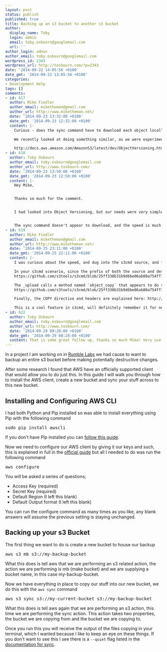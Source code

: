 ```yaml
---
layout: post
status: publish
published: true
title: Backing up an s3 bucket to another s3 bucket
author:
  display_name: Toby
  login: admin
  email: toby.osbourn@googlemail.com
  url: ''
author_login: admin
author_email: toby.osbourn@googlemail.com
wordpress_id: 2343
wordpress_url: http://tosbourn.com/?p=2343
date: '2014-09-22 14:05:56 +0100'
date_gmt: '2014-09-22 13:05:56 +0100'
categories:
- Development Help
tags: []
comments:
- id: 617
  author: Mike Fiedler
  author_email: miketheman@gmail.com
  author_url: http://www.miketheman.net/
  date: '2014-09-23 13:32:00 +0100'
  date_gmt: '2014-09-23 12:32:00 +0100'
  content: |-
    Curious - does the sync command have to download each object locally before transferring the object to the new bucket?

    We recently looked at doing something similar, as we were experimenting with the contents of a bucket, and found that using the S3 Object Versioning actually made most sense. Did this option arise, or are there drawbacks to using it?

    http://docs.aws.amazon.com/AmazonS3/latest/dev/ObjectVersioning.html
- id: 618
  author: Toby Osbourn
  author_email: toby.osbourn@googlemail.com
  author_url: http://www.tosbourn.com/
  date: '2014-09-23 13:50:00 +0100'
  date_gmt: '2014-09-23 12:50:00 +0100'
  content: |-
    Hey Mike,


    Thanks so much for the comment.


    I had looked into Object Versioning, but our needs were very simple, we just wanted a like for like backup of files that we would likely be dumping after making the changes we needed.


    The sync command doesn't appear to download, and the speed is much faster than I would have assumed for some largish files.
- id: 619
  author: Mike Fiedler
  author_email: miketheman@gmail.com
  author_url: http://www.miketheman.net/
  date: '2014-09-25 23:11:00 +0100'
  date_gmt: '2014-09-25 22:11:00 +0100'
  content: |-
    I was curious about the speed, and dug into the s3cmd source, and found out how they are awesomely sneaky.

    In your s3cmd scenario, since the prefix of both the source and destination begin with `s3://`, the method `cmd_sync_remote2remote` is invoked, and the `_upload` method inside of that is called.
    https://github.com/s3tools/s3cmd/blob/25ff338b31b9d6be06ab80a754ff1edfb1ef88c8/s3cmd#L895-L900

    The _upload calls a method named `object_copy` that appears to do some nifty HTTP header stuff, preventing the need for the object to come down the wire to the local machine.
    https://github.com/s3tools/s3cmd/blob/25ff338b31b9d6be06ab80a754ff1edfb1ef88c8/S3/S3.py#L606-L629

    Finally, the COPY directive and headers are explained here: http://docs.aws.amazon.com/AmazonS3/latest/API/RESTObjectCOPY.html

    This is a cool feature in s3cmd, will definitely remember it for next time.
- id: 622
  author: Toby Osbourn
  author_email: toby.osbourn@googlemail.com
  author_url: http://www.tosbourn.com/
  date: '2014-09-29 09:28:00 +0100'
  date_gmt: '2014-09-29 08:28:00 +0100'
  content: That is some great follow up, thanks so much Mike! Very useful.
---
```

<p>In a project I am working on in <a href="http://rumblelabs.com">Rumble Labs</a> we had cause to want to backup an entire s3 bucket before making potentially destructive changes.</p>
<p>After some research I found that AWS have an officially supported client that would allow you to do just this. In this guide I will walk you through how to install the AWS client, create a new bucket and sync your stuff across to this new bucket.</p>
<h2>Installing and Configuring AWS CLI</h2>
<p>I had both Python and Pip installed so was able to install everything using Pip with the following command</p>
<pre>sudo pip install awscli</pre>
<p>If you don't have Pip installed you can <a href="http://pip.readthedocs.org/en/latest/installing.html">follow this guide</a>.</p>
<p>Now we need to configure our AWS client by giving it our keys and such, this is explained in full in the <a href="http://docs.aws.amazon.com/cli/latest/userguide/cli-chap-getting-started.html">official guide</a> but all I needed to do was run the following command</p>
<pre>aws configure</pre>
<p>You will be asked a series of questions;</p>
<ul>
<li>Access Key (required)</li>
<li>Secret Key (required)</li>
<li>Default Region (I left this blank)</li>
<li>Default Output format (I left this blank)</li>
</ul>
<p>You can run the configure command as many times as you like, any blank answers will assume the previous setting is staying unchanged.</p>
<h2>Backing up your s3 Bucket</h2>
<p>The first thing we want to do is create a new bucket to house our backup</p>
<pre>aws s3 mb s3://my-backup-bucket</pre>
<p>What this does is tell aws that we are performing an s3 related action, the action we are performing is mb (make bucket) and we are supplying a bucket name, in this case my-backup-bucket.</p>
<p>Now we have everything in place to copy our stuff into our new bucket, we do this with the <code>aws sync</code> command</p>
<pre>aws s3 sync s3://my-current-bucket s3://my-backup-bucket</pre>
<p>What this does is tell aws again that we are performing an s3 action, this time we are performing the sync action. This action takes two properties, the bucket we are copying from and the bucket we are copying to.</p>
<p>Once you run this you will receive the output of the files copying in your terminal, which I wanted because I like to keep an eye on these things. If you don't want to see this I see there is a <code>--quiet</code> flag listed in the <a href="http://docs.aws.amazon.com/cli/latest/reference/s3/sync.html">documentation for sync</a>.</p>
